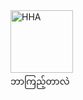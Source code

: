 <img height="100px" src="https://media.giphy.com/media/oDs3LsZUcmZxtgXUp8/giphy.gif" alt="HHA" />
<br>
  ဘာကြည့်တာလဲ

